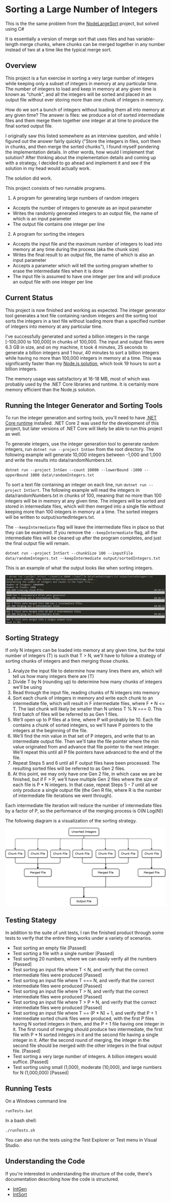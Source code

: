 # Sorting a Large Number of Integers

This is the the same problem from the [NodeLargeSort](https://github.com/Maultasche/NodeLargeSort) project, but solved using C#

It is essentially a version of merge sort that uses files and has variable-length merge chunks, where chunks can be 
merged together in any number instead of two at a time like the typical merge sort.

## Overview

This project is a fun exercise in sorting a very large number of integers while keeping only a subset of integers in memory at any particular time. The number of integers to load and keep in memory at any given time is known as "chunk", and all the integers will be sorted and placed in an output file without ever storing more than one chunk of integers in memory.

How do we sort a bunch of integers without loading them all into memory at any given time? The answer is files: we produce a lot of sorted intermediate files and them merge them together one integer at at time to produce the final sorted output file.

I originally saw this listed somewhere as an interview question, and while I figured out the answer fairly quickly ("Store the integers in files, sort them in chunks, and then merge the sorted chunks"), I found myself pondering the implementation details. In other words, how would I implement that solution? After thinking about the implementation details and coming up with a strategy, I decided to go ahead and implement it and see if the solution in my head would actually work.

The solution did work.

This project consists of two runnable programs.

1. A program for generating large numbers of random integers
  - Accepts the number of integers to generate as an input parameter
  - Writes the randomly generated integers to an output file, the name of which is an input parameter
  - The output file contains one integer per line
2. A program for sorting the integers
  - Accepts the input file and the maximum number of integers to load into memory at any time during the process (aka the chunk size)
  - Writes the final result to an output file, the name of which is also an input parameter
  - Accepts a parameter which will tell the sorting program whether to erase the intermediate files when it is done
  - The input file is assumed to have one integer per line and will produce an output file with one integer per line

## Current Status

This project is now finished and working as expected. The integer generator tool generates a text file containing random integers and the sorting tool sorts the integers in a text file without loading more than a specified number of integers into memory at any particular time.

I've successfully generated and sorted a billion integers in the range [-100,000 to 100,000] in chunks of 100,000. The input and output files were 6.3 GB in size, and on my machine, it took 4 minutes, 25 seconds to generate a billion integers and 1 hour, 40 minutes to sort a billion integers while having no more than 100,000 integers in memory at a time. This was significantly faster than my [Node.js solution](https://github.com/Maultasche/NodeLargeSort), which took 19 hours to sort a billion integers.

The memory usage was satisfactory at 16-18 MB, most of which was probably used by the .NET Core libraries and runtime. It is certainly more memory efficient than the Node.js solution.

## Running the Integer Generator and Sorting Tools

To run the integer generation and sorting tools, you'll need to have [.NET Core runtime](https://www.microsoft.com/net/download) installed. .NET Core 2 was used for the development of this project, but later versions of .NET Core will likely be able to run this project as well.

To generate integers, use the integer generation tool to generate random integers, run ```dotnet run --project IntGen``` from the root directory. The following example will generate 10,000 integers between -1,000 and 1,000 and write the results into data/randomNumbers.txt.

```
dotnet run --project IntGen --count 10000 --lowerBound -1000 --upperBound 1000 data\randomIntegers.txt
```

To sort a text file containing an integer on each line, run ```dotnet run --project IntSort```. The following example will read the integers in data/randomNumbers.txt in chunks of 100, meaning that no more than 100 integers will be in memory at any given time. The integers will be sorted and stored in intermediate files, which will then merged into a single file without keeping more than 100 integers in memory at a time. The sorted integers will be written to output/sortedIntegers.txt.

The ```--keepIntermediate``` flag will leave the intermediate files in place so that they can be examined. If you remove the ```--keepIntermediate``` flag, all the intermediate files will be cleaned up after the program completes, and just the final output file will remain.

```
dotnet run --project IntSort --chunkSize 100 --inputFile data/randomIntegers.txt --keepIntermediate output/sortedIntegers.txt
```

This is an example of what the output looks like when sorting integers.

![Command Line Output](doc/SortingOutputExample.png)
 
## Sorting Strategy

If only N integers can be loaded into memory at any given time, but the total number of integers (T) is such that T > N, we'll have to follow a strategy of sorting chunks of integers and then merging those chunks.

1. Analyze the input file to determine how many lines there are, which will tell us how many integers there are (T)
2. Divide T by N (rounding up) to determine how many chunks of integers we'll be using
3. Read through the input file, reading chunks of N integers into memory
4. Sort each chunk of integers in memory and write each chunk to an intermediate file, which will result in F intermediate files, where F * N <= T. The last chunk will likely be smaller than N unless T % N === 0. This first batch of files will be referred to as Gen 1 files.
5. We'll open up to P files at a time, where P will probably be 10. Each file contains a chunk of sorted integers, so we'll have P pointers to the integers at the beginning of the file.
6. We'll find the min value in that set of P integers, and write that to an intermediate output file. Then we'll take the file pointer where the min value originated from and advance that file pointer to the next integer. We'll repeat this until all P file pointers have advanced to the end of the file.
7. Repeat Steps 5 and 6 until all F output files have been processed. The resulting sorted files will be referred to as Gen 2 files. 
8. At this point, we may only have one Gen 2 file, in which case we are be finished, but if F > P, we'll have multiple Gen 2 files where the size of each file is P * N integers. In that case, repeat Steps 5 - 7 until all we only produce a single output file (the Gen R file, where R is the number of intermediate file iterations we went through). 

Each intermediate file iteration will reduce the number of intermediate files by a factor of P, so the performance of the merging process is O(N Log(N))

The following diagram is a visualization of the sorting strategy.

![Sorting Stategy Diagram](doc/IntegerSortingProcess.png)

## Testing Stategy

In addition to the suite of unit tests, I ran the finished product through some tests to verify that the entire thing works under a variety of scenarios.

- Test sorting an empty file [Passed]
- Test sorting a file with a single number [Passed]
- Test sorting 20 numbers, where we can easily verify all the numbers [Passed]
- Test sorting an input file where T < N, and verify that the correct intermediate files were produced [Passed]
- Test sorting an input file where T === N, and verify that the correct intermediate files were produced [Passed]
- Test sorting an input file where T > N, and verify that the correct intermediate files were produced [Passed]
- Test sorting an input file where T > P * N, and verify that the correct intermediate files were produced [Passed]
- Test sorting an input file where T == (P * N) + 1, and verify that P + 1 intermediate sorted chunk files were produced, with the first P files having N sorted integers in them, and the P + 1 file having one integer in it. The first round of merging should produce two intermediate, the first file with P * N sorted integers in it and the second file having a single integer in it. After the second round of merging, the integer in the second file should be merged with the other integers in the final output file. [Passed]
- Test sorting a very large number of integers. A billion integers would suffice. [Passed]
- Test sorting using small (1,000), moderate (10,000), and large numbers for N (1,000,000) [Passed]

## Running Tests

On a Windows command line
```
runTests.bat
```

In a bash shell:
```
./runTests.sh
```

You can also run the tests using the Test Explorer or Test menu in Visual Studio.

## Understanding the Code

If you're interested in understanding the structure of the code, there's documentation describing how the code is structured.

- [IntGen](doc/IntGenImplementationDetails.md)
- [IntSort](doc/IntSortImplementationDetails.md)
